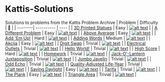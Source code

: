 # Kattis-Solutions
Solutions to problems from the Kattis Problem Archive
| Problem | Difficulty | :link: |
| --------| ---------- | ---- |
| [3D Printed Statues][1] | Easy | [![alt text](https://camo.githubusercontent.com/fa841214afc9d9d12983c143cbcc8fc2b904d9ceb6c1f5c705cab3a27400e7a5/68747470733a2f2f6f70656e2e6b61747469732e636f6d2f66617669636f6e)][2] |
| [A Different Problem][3] | Easy | [![alt text](https://camo.githubusercontent.com/fa841214afc9d9d12983c143cbcc8fc2b904d9ceb6c1f5c705cab3a27400e7a5/68747470733a2f2f6f70656e2e6b61747469732e636f6d2f66617669636f6e)][4] |
| [Above Average][5] | Easy | [![alt text](https://camo.githubusercontent.com/fa841214afc9d9d12983c143cbcc8fc2b904d9ceb6c1f5c705cab3a27400e7a5/68747470733a2f2f6f70656e2e6b61747469732e636f6d2f66617669636f6e)][6] |
| [Add 'Em Up!][7] | Hard | [![alt text](https://camo.githubusercontent.com/fa841214afc9d9d12983c143cbcc8fc2b904d9ceb6c1f5c705cab3a27400e7a5/68747470733a2f2f6f70656e2e6b61747469732e636f6d2f66617669636f6e)][8] |
| [Adding Words][9] | Medium | [![alt text](https://camo.githubusercontent.com/fa841214afc9d9d12983c143cbcc8fc2b904d9ceb6c1f5c705cab3a27400e7a5/68747470733a2f2f6f70656e2e6b61747469732e636f6d2f66617669636f6e)][10] |
| [Akcija][11] | Easy | [![alt text](https://camo.githubusercontent.com/fa841214afc9d9d12983c143cbcc8fc2b904d9ceb6c1f5c705cab3a27400e7a5/68747470733a2f2f6f70656e2e6b61747469732e636f6d2f66617669636f6e)][12] |
| [Digit Swap][13] | Trivial | [![alt text](https://camo.githubusercontent.com/fa841214afc9d9d12983c143cbcc8fc2b904d9ceb6c1f5c705cab3a27400e7a5/68747470733a2f2f6f70656e2e6b61747469732e636f6d2f66617669636f6e)][14] |
| [Electrical Outlets][15] | Trivial | [![alt text](https://camo.githubusercontent.com/fa841214afc9d9d12983c143cbcc8fc2b904d9ceb6c1f5c705cab3a27400e7a5/68747470733a2f2f6f70656e2e6b61747469732e636f6d2f66617669636f6e)][16] |
| [Hello World!][17] | Trivial | [![alt text](https://camo.githubusercontent.com/fa841214afc9d9d12983c143cbcc8fc2b904d9ceb6c1f5c705cab3a27400e7a5/68747470733a2f2f6f70656e2e6b61747469732e636f6d2f66617669636f6e)][18] |
| [High Score][37] | Hard | [![alt text](https://camo.githubusercontent.com/fa841214afc9d9d12983c143cbcc8fc2b904d9ceb6c1f5c705cab3a27400e7a5/68747470733a2f2f6f70656e2e6b61747469732e636f6d2f66617669636f6e)][38] |
| [Homework][19] | Trivial | [![alt text](https://camo.githubusercontent.com/fa841214afc9d9d12983c143cbcc8fc2b904d9ceb6c1f5c705cab3a27400e7a5/68747470733a2f2f6f70656e2e6b61747469732e636f6d2f66617669636f6e)][20] |
| [Jack-O'-Lantern Juxtaposition][21] | Trivial | [![alt text](https://camo.githubusercontent.com/fa841214afc9d9d12983c143cbcc8fc2b904d9ceb6c1f5c705cab3a27400e7a5/68747470733a2f2f6f70656e2e6b61747469732e636f6d2f66617669636f6e)][22] |
| [Jumbo Javelin][35] | Trivial | [![alt text](https://camo.githubusercontent.com/fa841214afc9d9d12983c143cbcc8fc2b904d9ceb6c1f5c705cab3a27400e7a5/68747470733a2f2f6f70656e2e6b61747469732e636f6d2f66617669636f6e)][36] |
| [Odd Echo][23] | Trivial | [![alt text](https://camo.githubusercontent.com/fa841214afc9d9d12983c143cbcc8fc2b904d9ceb6c1f5c705cab3a27400e7a5/68747470733a2f2f6f70656e2e6b61747469732e636f6d2f66617669636f6e)][24] |
| [Quality-Adjusted Life-Year][25] | Trivial | [![alt text](https://camo.githubusercontent.com/fa841214afc9d9d12983c143cbcc8fc2b904d9ceb6c1f5c705cab3a27400e7a5/68747470733a2f2f6f70656e2e6b61747469732e636f6d2f66617669636f6e)][26] |
| [Saving Daylight][27] | Easy | [![alt text](https://camo.githubusercontent.com/fa841214afc9d9d12983c143cbcc8fc2b904d9ceb6c1f5c705cab3a27400e7a5/68747470733a2f2f6f70656e2e6b61747469732e636f6d2f66617669636f6e)][28] |
| [Tarifa][29] | Trivial | [![alt text](https://camo.githubusercontent.com/fa841214afc9d9d12983c143cbcc8fc2b904d9ceb6c1f5c705cab3a27400e7a5/68747470733a2f2f6f70656e2e6b61747469732e636f6d2f66617669636f6e)][30] |
| [The Plank][31] | Easy | [![alt text](https://camo.githubusercontent.com/fa841214afc9d9d12983c143cbcc8fc2b904d9ceb6c1f5c705cab3a27400e7a5/68747470733a2f2f6f70656e2e6b61747469732e636f6d2f66617669636f6e)][32] |
| [Triangle Area][33] | Trivial | [![alt text](https://camo.githubusercontent.com/fa841214afc9d9d12983c143cbcc8fc2b904d9ceb6c1f5c705cab3a27400e7a5/68747470733a2f2f6f70656e2e6b61747469732e636f6d2f66617669636f6e)][34] |

[1]: https://github.com/jwessman/Kattis-Solutions/tree/main/3d-printed-statues
[2]: https://open.kattis.com/problems/3dprinter
[3]: https://github.com/jwessman/Kattis-Solutions/tree/main/a-different-problem
[4]: https://open.kattis.com/problems/different
[5]: https://github.com/jwessman/Kattis-Solutions/tree/main/above-average
[6]: https://open.kattis.com/problems/aboveaverage
[7]: https://github.com/jwessman/Kattis-Solutions/tree/main/add-em-up
[8]: https://open.kattis.com/problems/addemup
[9]: https://github.com/jwessman/Kattis-Solutions/tree/main/adding-words
[10]: https://open.kattis.com/problems/addingwords
[11]: https://github.com/jwessman/Kattis-Solutions/tree/main/akcija
[12]: https://open.kattis.com/problems/akcija
[13]: https://github.com/jwessman/Kattis-Solutions/tree/main/digit-swap
[14]: https://open.kattis.com/problems/digitswap
[15]: https://github.com/jwessman/Kattis-Solutions/tree/main/electrical-outlets
[16]: https://open.kattis.com/problems/electricaloutlets
[17]: https://github.com/jwessman/Kattis-Solutions/tree/main/hello-world
[18]: https://open.kattis.com/problems/hello
[19]: https://github.com/jwessman/Kattis-Solutions/tree/main/homework
[20]: https://open.kattis.com/problems/heimavinna
[21]: https://github.com/jwessman/Kattis-Solutions/tree/main/jack-o-lantern-juxtaposition
[22]: https://open.kattis.com/problems/jackolanternjuxtaposition
[23]: https://github.com/jwessman/Kattis-Solutions/tree/main/odd-echo
[24]: https://open.kattis.com/problems/oddecho
[25]: https://github.com/jwessman/Kattis-Solutions/tree/main/quality-adjusted-life-year
[26]: https://open.kattis.com/problems/qaly
[27]: https://github.com/jwessman/Kattis-Solutions/tree/main/saving-daylight
[28]: https://open.kattis.com/problems/savingdaylight
[29]: https://github.com/jwessman/Kattis-Solutions/tree/main/tarifa
[30]: https://open.kattis.com/problems/tarifa
[31]: https://github.com/jwessman/Kattis-Solutions/tree/main/the-plank
[32]: https://open.kattis.com/problems/theplank
[33]: https://github.com/jwessman/Kattis-Solutions/tree/main/triangle-area
[34]: https://open.kattis.com/problems/triarea
[35]: https://github.com/jwessman/Kattis-Solutions/tree/main/jumbo-javelin
[36]: https://open.kattis.com/problems/jumbojavelin
[37]: https://github.com/jwessman/Kattis-Solutions/tree/main/high-score
[38]: https://open.kattis.com/problems/highscore